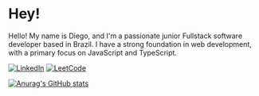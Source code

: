 # Hey!

Hello! My name is Diego, and I'm a passionate junior Fullstack software developer based in Brazil. I have a strong foundation in web development, with a primary focus on JavaScript and TypeScript.

<a href="https://www.linkedin.com/in/diegorezm/">![LinkedIn](https://img.shields.io/badge/linkedin-%230077B5.svg?style=for-the-badge&logo=linkedin&logoColor=white)</a>
<a href="https://leetcode.com/diego123456/">![LeetCode](https://img.shields.io/badge/LeetCode-000000?style=for-the-badge&logo=LeetCode&logoColor=#d16c06)</a>


[![Anurag's GitHub stats](https://github-readme-stats.vercel.app/api?username=diegorezm&bg_color=24273a&text_color=cad3f5&icon_color=c6a0f6&title_color=8bd5ca)](https://github.com/anuraghazra/github-readme-stats)
